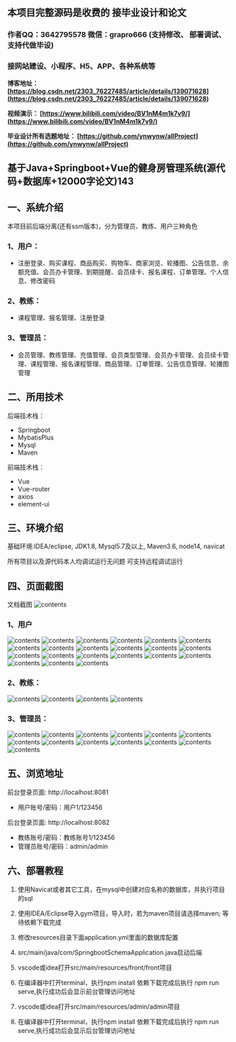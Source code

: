 ## 本项目完整源码是收费的  接毕业设计和论文

### 作者QQ：3642795578 微信：grapro666 (支持修改、 部署调试、 支持代做毕设)

### 接网站建设、小程序、H5、APP、各种系统等

**博客地址：
[https://blog.csdn.net/2303_76227485/article/details/139071628](https://blog.csdn.net/2303_76227485/article/details/139071628)**

**视频演示：
[https://www.bilibili.com/video/BV1nM4m1k7v9/](https://www.bilibili.com/video/BV1nM4m1k7v9/)**

**毕业设计所有选题地址：
[https://github.com/ynwynw/allProject](https://github.com/ynwynw/allProject)**

## 基于Java+Springboot+Vue的健身房管理系统(源代码+数据库+12000字论文)143

## 一、系统介绍
本项目前后端分离(还有ssm版本)，分为管理员、教练、用户三种角色

### 1、用户：
- 注册登录、购买课程、商品购买、购物车、商家浏览、轮播图、公告信息、余额充值、会员办卡管理、到期提醒、会员续卡、报名课程、订单管理、个人信息、修改密码
### 2、教练：
- 课程管理、报名管理、注册登录
### 3、管理员：
- 会员管理、教练管理、充值管理、会员类型管理、会员办卡管理、会员续卡管理、课程管理、报名课程管理、商品管理、订单管理、公告信息管理、轮播图管理
## 二、所用技术

后端技术栈：

- Springboot
- MybatisPlus
- Mysql
- Maven

前端技术栈：

- Vue 
- Vue-router 
- axios 
- element-ui

## 三、环境介绍

基础环境:IDEA/eclipse, JDK1.8, Mysql5.7及以上, Maven3.6, node14, navicat

所有项目以及源代码本人均调试运行无问题 可支持远程调试运行

## 四、页面截图
文档截图
![contents](./picture/picture0.png)
### 1、用户
![contents](./picture/picture1.png)
![contents](./picture/picture2.png)
![contents](./picture/picture3.png)
![contents](./picture/picture4.png)
![contents](./picture/picture5.png)
![contents](./picture/picture6.png)
![contents](./picture/picture7.png)
![contents](./picture/picture8.png)
![contents](./picture/picture9.png)
![contents](./picture/picture10.png)
![contents](./picture/picture11.png)
![contents](./picture/picture12.png)
![contents](./picture/picture13.png)
![contents](./picture/picture14.png)
![contents](./picture/picture15.png)
![contents](./picture/picture16.png)
![contents](./picture/picture17.png)
![contents](./picture/picture18.png)
![contents](./picture/picture19.png)
![contents](./picture/picture20.png)
![contents](./picture/picture21.png)
### 2、教练：
![contents](./picture/picture22.png)
![contents](./picture/picture23.png)
![contents](./picture/picture24.png)
![contents](./picture/picture25.png)
### 3、管理员：
![contents](./picture/picture26.png)
![contents](./picture/picture27.png)
![contents](./picture/picture28.png)
![contents](./picture/picture29.png)
![contents](./picture/picture30.png)
![contents](./picture/picture31.png)
![contents](./picture/picture32.png)
![contents](./picture/picture33.png)
![contents](./picture/picture34.png)
![contents](./picture/picture35.png)
![contents](./picture/picture36.png)
![contents](./picture/picture37.png)
![contents](./picture/picture38.png)
## 五、浏览地址
前台登录页面: http://localhost:8081

- 用户账号/密码：用户1/123456

后台登录页面: http://localhost:8082

- 教练账号/密码：教练账号1/123456
- 管理员账号/密码：admin/admin
## 六、部署教程

1. 使用Navicat或者其它工具，在mysql中创建对应名称的数据库，并执行项目的sql

2. 使用IDEA/Eclipse导入gym项目，导入时，若为maven项目请选择maven; 等待依赖下载完成

3. 修改resources目录下面application.yml里面的数据库配置

4. src/main/java/com/SpringbootSchemaApplication.java启动后端

5. vscode或idea打开src/main/resources/front/front项目

6. 在编译器中打开terminal，执行npm install 依赖下载完成后执行 npm run serve,执行成功后会显示前台管理访问地址

7. vscode或idea打开src/main/resources/admin/admin项目

8. 在编译器中打开terminal，执行npm install 依赖下载完成后执行 npm run serve,执行成功后会显示后台管理访问地址

